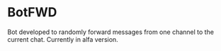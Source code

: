 # BotFWD
Bot developed to randomly forward messages from one channel to the current chat.
Currently in alfa version.
